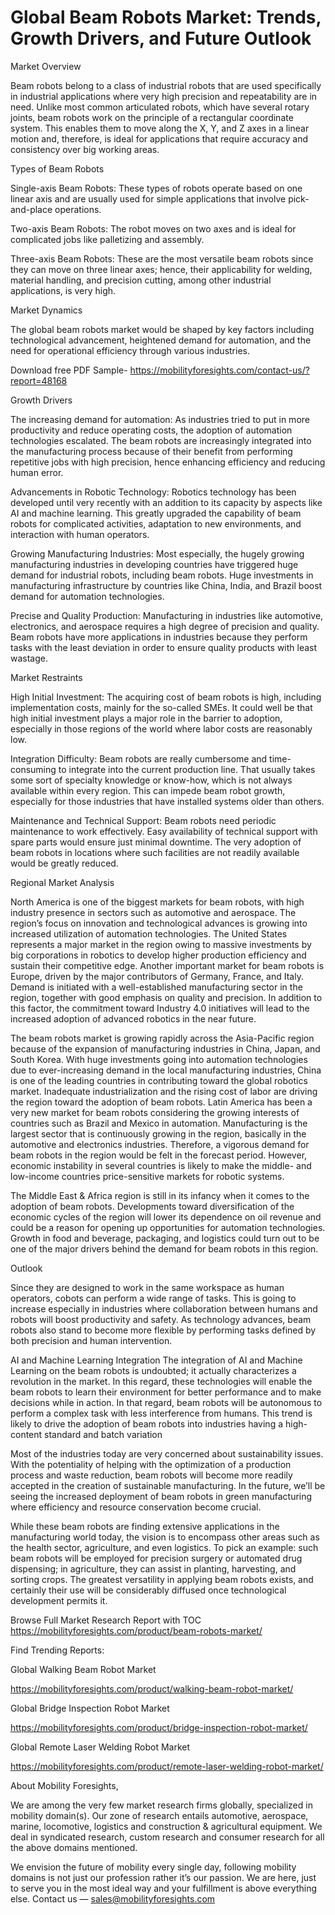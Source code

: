 # Global Beam Robots Market: Trends, Growth Drivers, and Future Outlook

Market Overview

Beam robots belong to a class of industrial robots that are used specifically in industrial applications where very high precision and repeatability are in need. Unlike most common articulated robots, which have several rotary joints, beam robots work on the principle of a rectangular coordinate system. This enables them to move along the X, Y, and Z axes in a linear motion and, therefore, is ideal for applications that require accuracy and consistency over big working areas.

Types of Beam Robots

Single-axis Beam Robots: These types of robots operate based on one linear axis and are usually used for simple applications that involve pick-and-place operations.

Two-axis Beam Robots: The robot moves on two axes and is ideal for complicated jobs like palletizing and assembly.

Three-axis Beam Robots: These are the most versatile beam robots since they can move on three linear axes; hence, their applicability for welding, material handling, and precision cutting, among other industrial applications, is very high.

Market Dynamics

The global beam robots market would be shaped by key factors including technological advancement, heightened demand for automation, and the need for operational efficiency through various industries.

Download free PDF Sample- https://mobilityforesights.com/contact-us/?report=48168

Growth Drivers

The increasing demand for automation: As industries tried to put in more productivity and reduce operating costs, the adoption of automation technologies escalated. The beam robots are increasingly integrated into the manufacturing process because of their benefit from performing repetitive jobs with high precision, hence enhancing efficiency and reducing human error.

Advancements in Robotic Technology: Robotics technology has been developed until very recently with an addition to its capacity by aspects like AI and machine learning. This greatly upgraded the capability of beam robots for complicated activities, adaptation to new environments, and interaction with human operators.

Growing Manufacturing Industries: Most especially, the hugely growing manufacturing industries in developing countries have triggered huge demand for industrial robots, including beam robots. Huge investments in manufacturing infrastructure by countries like China, India, and Brazil boost demand for automation technologies.

Precise and Quality Production: Manufacturing in industries like automotive, electronics, and aerospace requires a high degree of precision and quality. Beam robots have more applications in industries because they perform tasks with the least deviation in order to ensure quality products with least wastage.

Market Restraints

High Initial Investment: The acquiring cost of beam robots is high, including implementation costs, mainly for the so-called SMEs. It could well be that high initial investment plays a major role in the barrier to adoption, especially in those regions of the world where labor costs are reasonably low.

Integration Difficulty: Beam robots are really cumbersome and time-consuming to integrate into the current production line. That usually takes some sort of specialty knowledge or know-how, which is not always available within every region. This can impede beam robot growth, especially for those industries that have installed systems older than others.

Maintenance and Technical Support: Beam robots need periodic maintenance to work effectively. Easy availability of technical support with spare parts would ensure just minimal downtime. The very adoption of beam robots in locations where such facilities are not readily available would be greatly reduced.

Regional Market Analysis

North America is one of the biggest markets for beam robots, with high industry presence in sectors such as automotive and aerospace. The region’s focus on innovation and technological advances is growing into increased utilization of automation technologies. The United States represents a major market in the region owing to massive investments by big corporations in robotics to develop higher production efficiency and sustain their competitive edge. Another important market for beam robots is Europe, driven by the major contributors of Germany, France, and Italy. Demand is initiated with a well-established manufacturing sector in the region, together with good emphasis on quality and precision. In addition to this factor, the commitment toward Industry 4.0 initiatives will lead to the increased adoption of advanced robotics in the near future.

The beam robots market is growing rapidly across the Asia-Pacific region because of the expansion of manufacturing industries in China, Japan, and South Korea. With huge investments going into automation technologies due to ever-increasing demand in the local manufacturing industries, China is one of the leading countries in contributing toward the global robotics market. Inadequate industrialization and the rising cost of labor are driving the region toward the adoption of beam robots. Latin America has been a very new market for beam robots considering the growing interests of countries such as Brazil and Mexico in automation. Manufacturing is the largest sector that is continuously growing in the region, basically in the automotive and electronics industries. Therefore, a vigorous demand for beam robots in the region would be felt in the forecast period. However, economic instability in several countries is likely to make the middle- and low-income countries price-sensitive markets for robotic systems.

The Middle East & Africa region is still in its infancy when it comes to the adoption of beam robots. Developments toward diversification of the economic cycles of the region will lower its dependence on oil revenue and could be a reason for opening up opportunities for automation technologies. Growth in food and beverage, packaging, and logistics could turn out to be one of the major drivers behind the demand for beam robots in this region.

Outlook

Since they are designed to work in the same workspace as human operators, cobots can perform a wide range of tasks. This is going to increase especially in industries where collaboration between humans and robots will boost productivity and safety. As technology advances, beam robots also stand to become more flexible by performing tasks defined by both precision and human intervention.

AI and Machine Learning Integration The integration of AI and Machine Learning on the beam robots is undoubted; it actually characterizes a revolution in the market. In this regard, these technologies will enable the beam robots to learn their environment for better performance and to make decisions while in action. In that regard, beam robots will be autonomous to perform a complex task with less interference from humans. This trend is likely to drive the adoption of beam robots into industries having a high-content standard and batch variation

Most of the industries today are very concerned about sustainability issues. With the potentiality of helping with the optimization of a production process and waste reduction, beam robots will become more readily accepted in the creation of sustainable manufacturing. In the future, we’ll be seeing the increased deployment of beam robots in green manufacturing where efficiency and resource conservation become crucial.

While these beam robots are finding extensive applications in the manufacturing world today, the vision is to encompass other areas such as the health sector, agriculture, and even logistics. To pick an example: such beam robots will be employed for precision surgery or automated drug dispensing; in agriculture, they can assist in planting, harvesting, and sorting crops. The greatest versatility in applying beam robots exists, and certainly their use will be considerably diffused once technological development permits it.

Browse Full Market Research Report with TOC https://mobilityforesights.com/product/beam-robots-market/

Find Trending Reports:

Global Walking Beam Robot Market

https://mobilityforesights.com/product/walking-beam-robot-market/

Global Bridge Inspection Robot Market

https://mobilityforesights.com/product/bridge-inspection-robot-market/

Global Remote Laser Welding Robot Market

https://mobilityforesights.com/product/remote-laser-welding-robot-market/

About Mobility Foresights,

We are among the very few market research firms globally, specialized in mobility domain(s). Our zone of research entails automotive, aerospace, marine, locomotive, logistics and construction & agricultural equipment. We deal in syndicated research, custom research and consumer research for all the above domains mentioned.

We envision the future of mobility every single day, following mobility domains is not just our profession rather it’s our passion. We are here, just to serve you in the most ideal way and your fulfillment is above everything else. Contact us — sales@mobilityforesights.com
